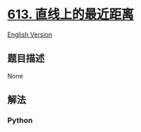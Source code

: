 # [613. 直线上的最近距离](https://leetcode-cn.com/problems/shortest-distance-in-a-line)

[English Version](/leetcode/0600-0699/0613.Shortest%20Distance%20in%20a%20Line/README_EN.md)

## 题目描述

<!-- 这里写题目描述 -->

None

## 解法

<!-- 这里可写通用的实现逻辑 -->

<!-- tabs:start -->

### **Python**

<!-- 这里可写当前语言的特殊实现逻辑 -->

```python

```

<!-- tabs:end -->
